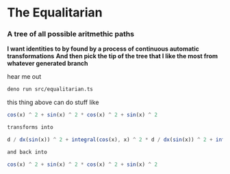 # The Equalitarian

### A tree of all possible aritmethic paths
**I want identities to by found by a process of continuous automatic transformations**
**And then pick the tip of the tree that I like the most from whatever generated branch**

hear me out
```bash
deno run src/equalitarian.ts
```

this thing above can do stuff like
```ts
cos(x) ^ 2 + sin(x) ^ 2 * cos(x) ^ 2 + sin(x) ^ 2

transforms into

d / dx(sin(x)) ^ 2 + integral(cos(x), x) ^ 2 * d / dx(sin(x)) ^ 2 + integral(cos(x), x) ^ 2

and back into

cos(x) ^ 2 + sin(x) ^ 2 * cos(x) ^ 2 + sin(x) ^ 2
```
